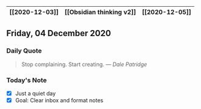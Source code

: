 | [[2020-12-03]] | [[Obsidian thinking v2]] | [[2020-12-05]] |
| :-: | :-: | :-: |

## Friday, 04 December 2020

### Daily Quote
> Stop complaining. Start creating.
> &mdash; <cite>Dale Patridge</cite>

### Today's Note

- [x] Just a quiet day
- [x] Goal: Clear inbox and format notes
